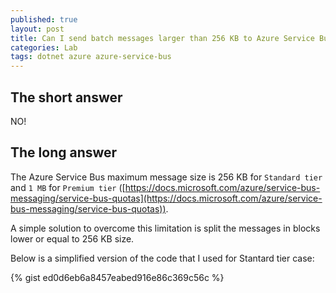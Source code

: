 ```yaml
---
published: true
layout: post
title: Can I send batch messages larger than 256 KB to Azure Service Bus? 
categories: Lab
tags: dotnet azure azure-service-bus
---
```

## The short answer 
NO!

## The long answer
The Azure Service Bus maximum message size is 256 KB for `Standard tier` and `1 MB` for `Premium tier` ([https://docs.microsoft.com/azure/service-bus-messaging/service-bus-quotas](https://docs.microsoft.com/azure/service-bus-messaging/service-bus-quotas)).

A simple solution to overcome this limitation is split the messages in blocks lower or equal to 256 KB size. 

Below is a simplified version of the code that I used for Stantard tier  case:

{% gist ed0d6eb6a8457eabed916e86c369c56c %}